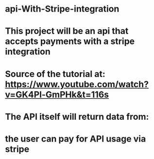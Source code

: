 # api-With-Stripe-integration

# This project will be an api that accepts payments with a stripe integration
# Source of the tutorial at: https://www.youtube.com/watch?v=GK4Pl-GmPHk&t=116s
# The API itself will return data from:

# the user can pay for API usage via stripe
